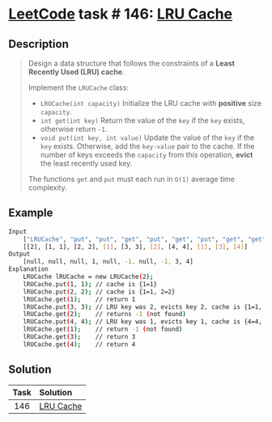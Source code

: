 # [LeetCode][leetcode] task # 146: [LRU Cache][task]

Description
-----------

> Design a data structure that follows the constraints of a **Least Recently Used (LRU) cache**.
> 
> Implement the `LRUCache` class:
> * `LRUCache(int capacity)` Initialize the LRU cache with **positive** size `capacity`.
> * `int get(int key)` Return the value of the `key` if the `key` exists, otherwise return `-1`.
> * `void put(int key, int value)` Update the value of the `key` if the `key` exists.
> Otherwise, add the `key-value` pair to the cache.
> If the number of keys exceeds the `capacity` from this operation, **evict** the least recently used key.
> 
> The functions `get` and `put` must each run in `O(1)` average time complexity.

Example
-------

```sh
Input
    ["LRUCache", "put", "put", "get", "put", "get", "put", "get", "get", "get"]
    [[2], [1, 1], [2, 2], [1], [3, 3], [2], [4, 4], [1], [3], [4]]
Output
    [null, null, null, 1, null, -1, null, -1, 3, 4]
Explanation
    LRUCache lRUCache = new LRUCache(2);
    lRUCache.put(1, 1); // cache is {1=1}
    lRUCache.put(2, 2); // cache is {1=1, 2=2}
    lRUCache.get(1);    // return 1
    lRUCache.put(3, 3); // LRU key was 2, evicts key 2, cache is {1=1, 3=3}
    lRUCache.get(2);    // returns -1 (not found)
    lRUCache.put(4, 4); // LRU key was 1, evicts key 1, cache is {4=4, 3=3}
    lRUCache.get(1);    // return -1 (not found)
    lRUCache.get(3);    // return 3
    lRUCache.get(4);    // return 4
```

Solution
--------

| Task | Solution              |
|:----:|:----------------------|
| 146  | [LRU Cache][solution] |


[leetcode]: <http://leetcode.com/>
[task]: <https://leetcode.com/problems/lru-cache/>
[solution]: <https://github.com/wellaxis/praxis-leetcode/blob/main/src/main/java/com/witalis/praxis/leetcode/task/h2/p146/option/Practice.java>
